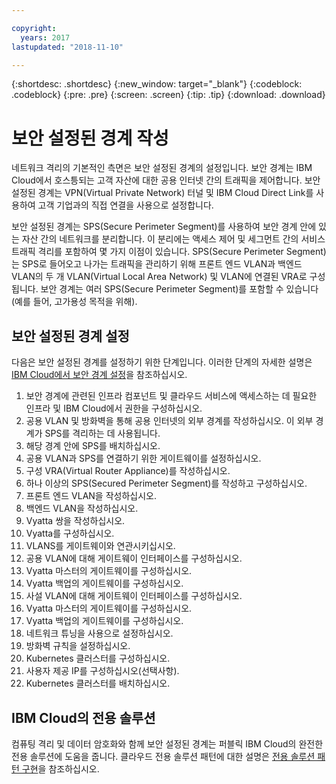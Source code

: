 ```yaml
---

copyright:
  years: 2017
lastupdated: "2018-11-10"

---
```


{:shortdesc: .shortdesc}
{:new_window: target="_blank"}
{:codeblock: .codeblock}
{:pre: .pre}
{:screen: .screen}
{:tip: .tip}
{:download: .download}

# 보안 설정된 경계 작성
네트워크 격리의 기본적인 측면은 보안 설정된 경계의 설정입니다. 보안 경계는 IBM Cloud에서 호스틍되는 고객 자산에 대한 공용 인터넷 간의 트래픽을 제어합니다. 보안 설정된 경계는 VPN(Virtual Private Network) 터널 및 IBM Cloud Direct Link를 사용하여 고객 기업과의 직접 연결을 사용으로 설정합니다. 

보안 설정된 경계는 SPS(Secure Perimeter Segment)를 사용하여 보안 경계 안에 있는 자산 간의 네트워크를 분리합니다. 이 분리에는 액세스 제어 및 세그먼트 간의 서비스 트래픽 격리를 포함하여 몇 가지 이점이 있습니다. SPS(Secure Perimeter Segment)는 SPS로 들어오고 나가는 트래픽을 관리하기 위해 프론트 엔드 VLAN과 백엔드 VLAN의 두 개 VLAN(Virtual Local Area Network) 및 VLAN에 연결된 VRA로 구성됩니다. 보안 경계는 여러 SPS(Secure Perimeter Segment)를 포함할 수 있습니다(예를 들어, 고가용성 목적을 위해). 

## 보안 설정된 경계 설정

다음은 보안 설정된 경계를 설정하기 위한 단계입니다. 이러한 단계의 자세한 설명은 [IBM Cloud에서 보안 경계 설정](https://developer.ibm.com/dwblog/2018/ibm-cloud-vyatta-set-up-secure-perimeter)을 참조하십시오.

1. 보안 경계에 관련된 인프라 컴포넌트 및 클라우드 서비스에 액세스하는 데 필요한 인프라 및 IBM Cloud에서 권한을 구성하십시오. 
2. 공용 VLAN 및 방화벽을 통해 공용 인터넷의 외부 경계를 작성하십시오. 이 외부 경계가 SPS를 격리하는 데 사용됩니다. 
3. 해당 경계 안에 SPS를 배치하십시오. 
4. 공용 VLAN과 SPS를 연결하기 위한 게이트웨이를 설정하십시오.
5. 구성 VRA(Virtual Router Appliance)를 작성하십시오.
6. 하나 이상의 SPS(Secured Perimeter Segment)를 작성하고 구성하십시오. 
7. 프론트 엔드 VLAN을 작성하십시오.
8. 백엔드 VLAN을 작성하십시오.
9. Vyatta 쌍을 작성하십시오.
10. Vyatta를 구성하십시오.
11. VLANS를 게이트웨이와 연관시키십시오.
12. 공용 VLAN에 대해 게이트웨이 인터페이스를 구성하십시오.
13. Vyatta 마스터의 게이트웨이를 구성하십시오.
14. Vyatta 백업의 게이트웨이를 구성하십시오.
15. 사설 VLAN에 대해 게이트웨이 인터페이스를 구성하십시오.
16. Vyatta 마스터의 게이트웨이를 구성하십시오.
17. Vyatta 백업의 게이트웨이를 구성하십시오.
18. 네트워크 튜닝을 사용으로 설정하십시오.
19. 방화벽 규칙을 설정하십시오.
20. Kubernetes 클러스터를 구성하십시오.
21. 사용자 제공 IP를 구성하십시오(선택사항).
22. Kubernetes 클러스터를 배치하십시오. 

## IBM Cloud의 전용 솔루션
컴퓨팅 격리 및 데이터 암호화와 함께 보안 설정된 경계는 퍼블릭 IBM Cloud의 완전한 전용 솔루션에 도움을 줍니다. 클라우드 전용 솔루션 패턴에 대한 설명은 [전용 솔루션 패턴 구현](https://developer.ibm.com/dwblog/2018/ibm-cloud-dedicated-cloud-solution-patterns/)을 참조하십시오. 
